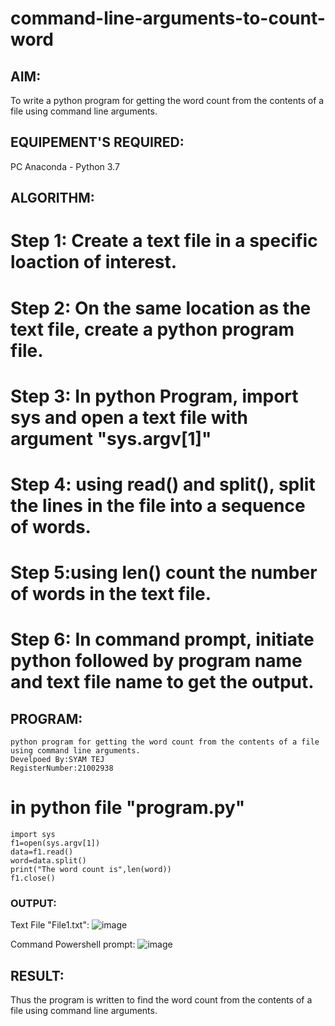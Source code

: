 # command-line-arguments-to-count-word
## AIM:
To write a python program for getting the word count from the contents of a file using command line arguments.
## EQUIPEMENT'S REQUIRED: 
PC
Anaconda - Python 3.7
## ALGORITHM: 
# Step 1: Create a text file in a specific loaction of interest.
# Step 2: On the same location as the text file, create a python program file.
# Step 3: In python Program, import sys and open a text file with argument "sys.argv[1]"
# Step 4: using read() and split(), split the lines in the file into a sequence of words.
# Step 5:using len() count the number of words in the text file.
# Step 6: In command prompt, initiate python followed by program name and text file name to get the output.

## PROGRAM:
```
python program for getting the word count from the contents of a file using command line arguments.
Develpoed By:SYAM TEJ
RegisterNumber:21002938
```
# in python file "program.py"
```
import sys
f1=open(sys.argv[1])
data=f1.read()
word=data.split()
print("The word count is",len(word))
f1.close()
```
### OUTPUT:
Text File "File1.txt":
![image](https://user-images.githubusercontent.com/94165326/153735949-b6ccc239-3e9a-418a-9e35-08278d7fd1f9.png)


Command Powershell prompt:
![image](https://user-images.githubusercontent.com/94165326/153735965-b5b3e572-539f-4ba9-95c6-cd9de0914690.png)





## RESULT:
Thus the program is written to find the word count from the contents of a file using command line arguments.
